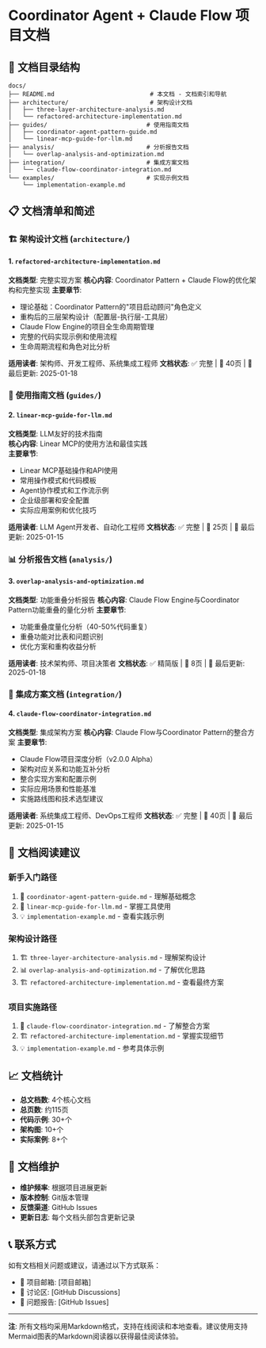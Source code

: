 # Coordinator Agent + Claude Flow 项目文档

## 📁 文档目录结构

```
docs/
├── README.md                           # 本文档 - 文档索引和导航
├── architecture/                       # 架构设计文档
│   ├── three-layer-architecture-analysis.md
│   └── refactored-architecture-implementation.md
├── guides/                            # 使用指南文档
│   ├── coordinator-agent-pattern-guide.md
│   └── linear-mcp-guide-for-llm.md
├── analysis/                          # 分析报告文档
│   └── overlap-analysis-and-optimization.md
├── integration/                       # 集成方案文档
│   └── claude-flow-coordinator-integration.md
└── examples/                          # 实现示例文档
    └── implementation-example.md
```

## 📋 文档清单和简述

### 🏗️ **架构设计文档** (`architecture/`)

#### 1. `refactored-architecture-implementation.md`
**文档类型**: 完整实现方案
**核心内容**: Coordinator Pattern + Claude Flow的优化架构和完整实现
**主要章节**:
- 理论基础：Coordinator Pattern的"项目启动顾问"角色定义
- 重构后的三层架构设计（配置层-执行层-工具层）
- Claude Flow Engine的项目全生命周期管理
- 完整的代码实现示例和使用流程
- 生命周期流程和角色对比分析

**适用读者**: 架构师、开发工程师、系统集成工程师
**文档状态**: ✅ 完整 | 📄 40页 | 🔄 最后更新: 2025-01-18

### 📖 **使用指南文档** (`guides/`)

#### 2. `linear-mcp-guide-for-llm.md`
**文档类型**: LLM友好的技术指南  
**核心内容**: Linear MCP的使用方法和最佳实践  
**主要章节**:
- Linear MCP基础操作和API使用
- 常用操作模式和代码模板
- Agent协作模式和工作流示例
- 企业级部署和安全配置
- 实际应用案例和优化技巧

**适用读者**: LLM Agent开发者、自动化工程师
**文档状态**: ✅ 完整 | 📄 25页 | 🔄 最后更新: 2025-01-15

### 📊 **分析报告文档** (`analysis/`)

#### 3. `overlap-analysis-and-optimization.md`
**文档类型**: 功能重叠分析报告
**核心内容**: Claude Flow Engine与Coordinator Pattern功能重叠的量化分析
**主要章节**:
- 功能重叠度量化分析（40-50%代码重复）
- 重叠功能对比表和问题识别
- 优化方案和重构收益分析

**适用读者**: 技术架构师、项目决策者
**文档状态**: ✅ 精简版 | 📄 8页 | 🔄 最后更新: 2025-01-18

### 🔗 **集成方案文档** (`integration/`)

#### 4. `claude-flow-coordinator-integration.md`
**文档类型**: 集成架构方案
**核心内容**: Claude Flow与Coordinator Pattern的整合方案
**主要章节**:
- Claude Flow项目深度分析（v2.0.0 Alpha）
- 架构对应关系和功能互补分析
- 整合实现方案和配置示例
- 实际应用场景和性能基准
- 实施路线图和技术选型建议

**适用读者**: 系统集成工程师、DevOps工程师
**文档状态**: ✅ 完整 | 📄 40页 | 🔄 最后更新: 2025-01-15

## 🎯 **文档阅读建议**

### **新手入门路径**
1. 📖 `coordinator-agent-pattern-guide.md` - 理解基础概念
2. 📖 `linear-mcp-guide-for-llm.md` - 掌握工具使用
3. 💡 `implementation-example.md` - 查看实践示例

### **架构设计路径**
1. 🏗️ `three-layer-architecture-analysis.md` - 理解架构设计
2. 📊 `overlap-analysis-and-optimization.md` - 了解优化思路
3. 🏗️ `refactored-architecture-implementation.md` - 查看最终方案

### **项目实施路径**
1. 🔗 `claude-flow-coordinator-integration.md` - 了解整合方案
2. 🏗️ `refactored-architecture-implementation.md` - 掌握实现细节
3. 💡 `implementation-example.md` - 参考具体示例

## 📈 **文档统计**

- **总文档数**: 4个核心文档
- **总页数**: 约115页
- **代码示例**: 30+个
- **架构图**: 10+个
- **实际案例**: 8+个

## 🔄 **文档维护**

- **维护频率**: 根据项目进展更新
- **版本控制**: Git版本管理
- **反馈渠道**: GitHub Issues
- **更新日志**: 每个文档头部包含更新记录

## 📞 **联系方式**

如有文档相关问题或建议，请通过以下方式联系：
- 📧 项目邮箱: [项目邮箱]
- 💬 讨论区: [GitHub Discussions]
- 🐛 问题报告: [GitHub Issues]

---

**注**: 所有文档均采用Markdown格式，支持在线阅读和本地查看。建议使用支持Mermaid图表的Markdown阅读器以获得最佳阅读体验。
